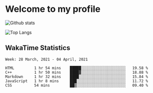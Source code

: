 # Welcome to my profile

![Github stats](https://github-readme-stats.vercel.app/api?username=xinthose&show_icons=true&theme=radical&count_private=true)

![Top Langs](https://github-readme-stats.vercel.app/api/top-langs/?username=xinthose)

## WakaTime Statistics
<!--START_SECTION:waka-->
```text
Week: 28 March, 2021 - 04 April, 2021

HTML         1 hr 54 mins    █████░░░░░░░░░░░░░░░░░░░░   19.58 % 
C++          1 hr 50 mins    ████▓░░░░░░░░░░░░░░░░░░░░   18.88 % 
Markdown     1 hr 32 mins    ████░░░░░░░░░░░░░░░░░░░░░   15.84 % 
JavaScript   1 hr 8 mins     ███░░░░░░░░░░░░░░░░░░░░░░   11.72 % 
CSS          54 mins         ██▒░░░░░░░░░░░░░░░░░░░░░░   09.40 % 
```
<!--END_SECTION:waka-->
